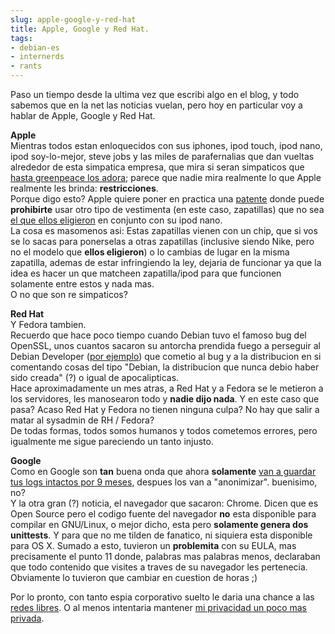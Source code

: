 ```yaml
---
slug: apple-google-y-red-hat  
title: Apple, Google y Red Hat.  
tags:  
- debian-es  
- internerds  
- rants  
---
```

  
Paso un tiempo desde la ultima vez que escribi algo en el blog, y todo sabemos que en la net las noticias vuelan, pero hoy en particular voy a hablar de Apple, Google y Red Hat.    
    
**Apple**    
Mientras todos estan enloquecidos con sus iphones, ipod touch, ipod nano, ipod soy-lo-mejor, steve jobs y las miles de parafernalias que dan vueltas alrededor de esta simpatica empresa, que mira si seran simpaticos que [hasta greenpeace los adora](http://www.pcworld.com/article/133548/greenpeace_praises_apple.html); parece que nadie mira realmente lo que Apple realmente les brinda: **restricciones**.    
Porque digo esto? Apple quiere poner en practica una [patente](http://appft1.uspto.gov/netacgi/nph-Parser?Sect1=PTO2&Sect2=HITOFF&p=1&u=%2Fnetahtml%2FPTO%2Fsearch-bool.html&r=5&f=G&l=50&co1=AND&d=PG01&s1=garment.TTL.&OS=TTL/garment&RS=TTL/garment) donde puede **prohibirte** usar otro tipo de vestimenta (en este caso, zapatillas) que no sea [el que ellos eligieron](http://www.apple.com/ipod/nike/) en conjunto con su ipod nano.     
La cosa es masomenos asi: Estas zapatillas vienen con un chip, que si vos se lo sacas para ponerselas a otras zapatillas (inclusive siendo Nike, pero no el modelo que **ellos eligieron**) o lo cambias de lugar en la misma zapatilla, ademas de estar infringiendo la ley, dejaria de funcionar ya que la idea es hacer un que matcheen zapatilla/ipod para que funcionen solamente entre estos y nada mas.    
O no que son re simpaticos?    
    
**Red Hat**    
Y Fedora tambien.    
Recuerdo que hace poco tiempo cuando Debian tuvo el famoso bug del OpenSSL, unos cuantos sacaron su antorcha prendida fuego a perseguir al Debian Developer ([por ejemplo](http://www.gergely.risko.hu/debian-dsa1571.en.html)) que cometio al bug y a la distribucion en si comentando cosas del tipo "Debian, la distribucion que nunca debio haber sido creada" (?) o igual de apocalipticas.    
Hace aproximadamente un mes atras, a Red Hat y a Fedora se le metieron a los servidores, les manosearon todo y **nadie dijo nada**. Y en este caso que pasa? Acaso Red Hat y Fedora no tienen ninguna culpa? No hay que salir a matar al sysadmin de RH / Fedora?    
De todas formas, todos somos humanos y todos cometemos errores, pero igualmente me sigue pareciendo un tanto injusto.    
    
**Google**    
Como en Google son **tan** buena onda que ahora **solamente** [van a guardar tus logs intactos por 9 meses](http://googleblog.blogspot.com/2008/09/another-step-to-protect-user-privacy.html), despues los van a "anonimizar". <sarcasmo>buenisimo, no?</sarcasmo>    
Y la otra gran (?) noticia, el navegador que sacaron: Chrome. Dicen que es Open Source pero el codigo fuente del navegador **no** esta disponible para compilar en GNU/Linux, o mejor dicho, esta pero **solamente genera dos unittests**. Y para que no me tilden de fanatico, ni siquiera esta disponible para OS X. Sumado a esto, tuvieron un **problemita** con su EULA, mas precisamente el punto 11 donde, palabras mas palabras menos, declaraban que todo contenido que visites a traves de su navegador les pertenecia. Obviamente lo tuvieron que cambiar en cuestion de horas ;)    
    
Por lo pronto, con tanto espia corporativo suelto le daria una chance a las [redes libres](http://wiki.buenosaireslibre.org/OtrasRedes). O al menos intentaria mantener [mi privacidad un poco mas privada](https://torproject.org/).  

